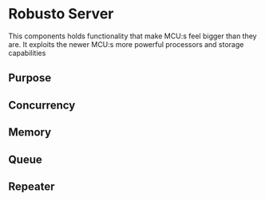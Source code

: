# Robusto Server
This components holds functionality that make MCU:s feel bigger than they are. 
It exploits the newer MCU:s more powerful processors and storage capabilities
## Purpose

## Concurrency

## Memory

## Queue

## Repeater
